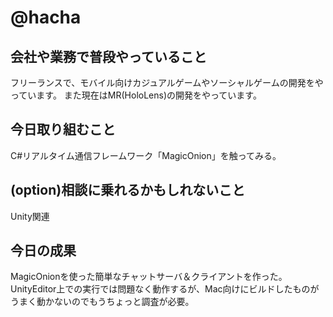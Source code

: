 # @hacha

## 会社や業務で普段やっていること

フリーランスで、モバイル向けカジュアルゲームやソーシャルゲームの開発をやっています。
また現在はMR(HoloLens)の開発をやっています。

## 今日取り組むこと

C#リアルタイム通信フレームワーク「MagicOnion」を触ってみる。

## (option)相談に乗れるかもしれないこと

Unity関連

## 今日の成果

MagicOnionを使った簡単なチャットサーバ＆クライアントを作った。
UnityEditor上での実行では問題なく動作するが、Mac向けにビルドしたものがうまく動かないのでもうちょっと調査が必要。
